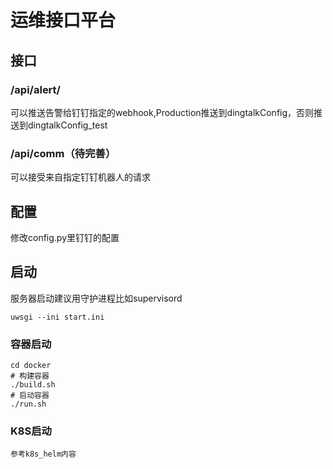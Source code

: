 # 运维接口平台

## 接口
### /api/alert/<env>
可以推送告警给钉钉指定的webhook,Production推送到dingtalkConfig，否则推送到dingtalkConfig_test


### /api/comm（待完善）
可以接受来自指定钉钉机器人的请求

## 配置
修改config.py里钉钉的配置

## 启动
服务器启动建议用守护进程比如supervisord

```
uwsgi --ini start.ini 

```

### 容器启动
```
cd docker
# 构建容器
./build.sh
# 启动容器
./run.sh
```

### K8S启动
```
参考k8s_helm内容
```
